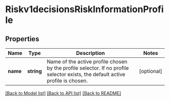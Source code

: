 # Riskv1decisionsRiskInformationProfile

## Properties
Name | Type | Description | Notes
------------ | ------------- | ------------- | -------------
**name** | **string** | Name of the active profile chosen by the profile selector. If no profile selector exists, the default active profile is chosen. | [optional] 

[[Back to Model list]](../README.md#documentation-for-models) [[Back to API list]](../README.md#documentation-for-api-endpoints) [[Back to README]](../README.md)


